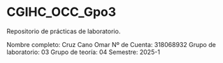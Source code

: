 # CGIHC_OCC_Gpo3
Repositorio de prácticas de laboratorio.

Nombre completo: Cruz Cano Omar
Nº de Cuenta: 318068932
Grupo de laboratorio: 03
Grupo de teoría: 04
Semestre: 2025-1
